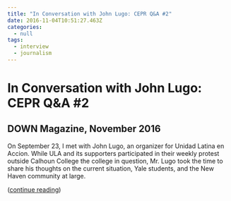 ```yaml
---
title: "In Conversation with John Lugo: CEPR Q&A #2"
date: 2016-11-04T10:51:27.463Z
categories:
  - null
tags:
  - interview
  - journalism
---
```

# In Conversation with John Lugo: CEPR Q&A #2

## DOWN Magazine, November 2016

On September 23, I met with John Lugo, an organizer for Unidad Latina en Accion. While ULA and its supporters participated in their weekly protest outside Calhoun College the college in question, Mr. Lugo took the time to share his thoughts on the current situation, Yale students, and the New Haven community at large.

([continue reading](https://downatyale.com/in-conversation-with-john-lugo-cepr-qa-2/))